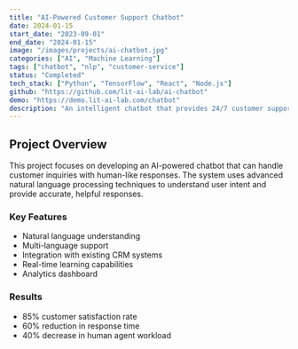 ```yaml
---
title: "AI-Powered Customer Support Chatbot"
date: 2024-01-15
start_date: "2023-09-01"
end_date: "2024-01-15"
image: "/images/projects/ai-chatbot.jpg"
categories: ["AI", "Machine Learning"]
tags: ["chatbot", "nlp", "customer-service"]
status: "Completed"
tech_stack: ["Python", "TensorFlow", "React", "Node.js"]
github: "https://github.com/lit-ai-lab/ai-chatbot"
demo: "https://demo.lit-ai-lab.com/chatbot"
description: "An intelligent chatbot that provides 24/7 customer support using natural language processing and machine learning."
---
```


## Project Overview

This project focuses on developing an AI-powered chatbot that can handle customer inquiries with human-like responses. The system uses advanced natural language processing techniques to understand user intent and provide accurate, helpful responses.

### Key Features

- Natural language understanding
- Multi-language support
- Integration with existing CRM systems
- Real-time learning capabilities
- Analytics dashboard

### Results

- 85% customer satisfaction rate
- 60% reduction in response time
- 40% decrease in human agent workload 